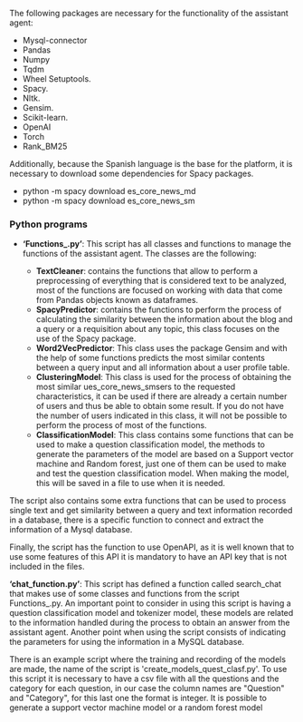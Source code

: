 The following packages are necessary for the functionality of the assistant agent:

  * Mysql-connector
  * Pandas 
  * Numpy 
  * Tqdm 
  * Wheel Setuptools.
  * Spacy. 
  * Nltk. 
  * Gensim.
  * Scikit-learn.
  * OpenAI
  * Torch 
  * Rank_BM25 

Additionally, because the Spanish language is the base for the platform, it is necessary to download some dependencies for Spacy packages.
* python -m spacy download es_core_news_md 
* python -m spacy download es_core_news_sm 


### Python programs

* **‘Functions_.py’**: This script has all classes and functions to manage the functions of the assistant agent. The classes are the following:

  * **TextCleaner**: contains the functions that allow to perform a preprocessing of everything that is considered text to be analyzed, most of the functions are focused on working with data that come from Pandas objects known as dataframes.
  * **SpacyPredictor**: contains the functions to perform the process of calculating the similarity between the information about the blog and a query or a requisition about any topic, this class focuses on the use of the Spacy package.
  * **Word2VecPredictor**: This class uses the package Gensim and with the help of some functions predicts the most similar contents between a query input and all information about a user profile table. 
  * **ClusteringModel**: This class is used for the process of obtaining the most similar ues_core_news_smsers to the requested characteristics, it can be used if there are already a certain number of users and thus be able to obtain some result. If you do not have the number of users indicated in this class, it will not be possible to perform the process of most of the functions.
  * **ClassificationModel**: This class contains some functions that can be used to make a question classification model, the methods to generate the parameters of the model are based on a Support vector machine and Random forest, just one of them can be used to make and test the question classification model. When making the model, this will be saved in a file to use when it is needed.

The script also contains some extra functions that can be used to process single text and get similarity between a query and text information recorded in a database, there is a specific function to connect and extract the information of a Mysql database.

Finally, the script has the function to use OpenAPI, as it is well known that to use some features of this API it is mandatory to have an API key that is not included in the files.

**‘chat_function.py’**: This script has defined a function called search_chat that makes use of some classes and functions from the script Functions_.py. An important point to consider in using this script is having a question classification model and tokenizer model, these models are related to the information handled during the process to obtain an answer from the assistant agent. Another point when using the script consists of indicating the parameters for using the information in a MySQL database.

There is an example script where the training and recording of the models are made, the name of the script is 'create_models_quest_clasf.py'. To use this script it is necessary to have a csv file with all the questions and the category for each question, in our case the column names are "Question" and "Category", for this last one the format is integer. It is possible to generate a support vector machine model or a random forest model
